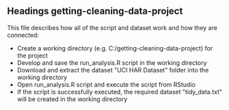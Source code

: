 Headings getting-cleaning-data-project
---------------------------------------
This file describes how all of the script and dataset work and how they are connected:
- Create a working directory (e.g. C:/getting-cleaning-data-project) for the project
- Develop and save the run_analysis.R script in the working directory
- Download and extract the dataset "UCI HAR Dataset" folder into the working directory
- Open run_analysis.R script and execute the script from RStudio
- If the script is successfully executed, the required dataset "tidy_data.txt" will be created in the working directory

